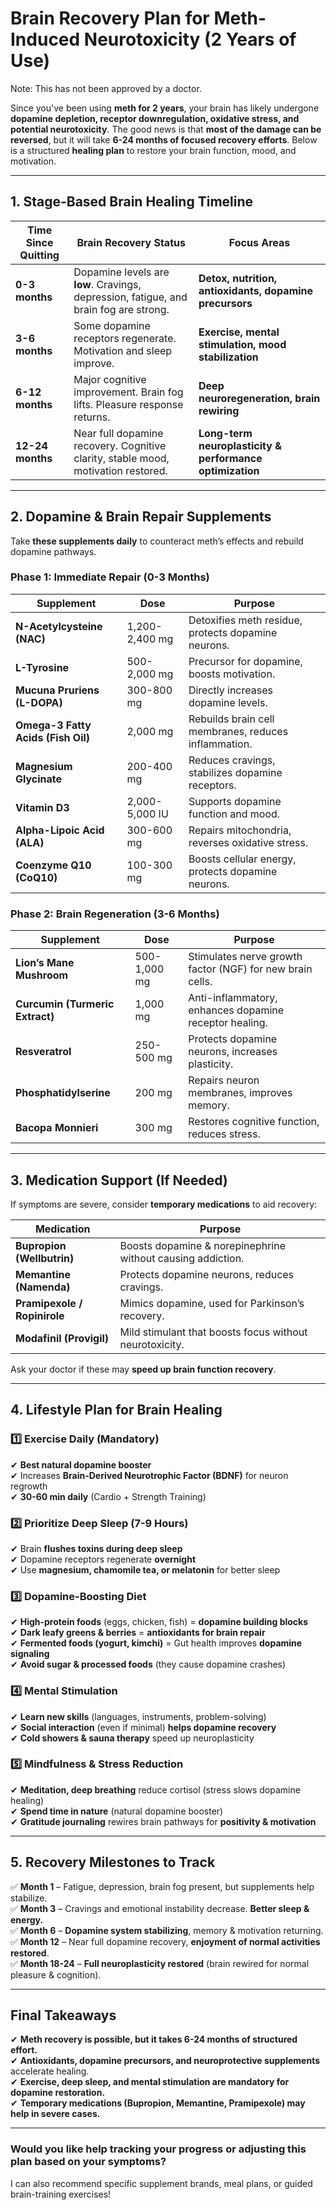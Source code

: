 # **Brain Recovery Plan for Meth-Induced Neurotoxicity (2 Years of Use)**  
Note: This has not been approved by a doctor.

Since you've been using **meth for 2 years**, your brain has likely undergone **dopamine depletion, receptor downregulation, oxidative stress, and potential neurotoxicity**. The good news is that **most of the damage can be reversed**, but it will take **6-24 months of focused recovery efforts**. Below is a structured **healing plan** to restore your brain function, mood, and motivation.

---

## **1. Stage-Based Brain Healing Timeline**
| **Time Since Quitting** | **Brain Recovery Status** | **Focus Areas** |
|-------------------------|--------------------------|-----------------|
| **0-3 months** | Dopamine levels are **low**. Cravings, depression, fatigue, and brain fog are strong. | **Detox, nutrition, antioxidants, dopamine precursors** |
| **3-6 months** | Some dopamine receptors regenerate. Motivation and sleep improve. | **Exercise, mental stimulation, mood stabilization** |
| **6-12 months** | Major cognitive improvement. Brain fog lifts. Pleasure response returns. | **Deep neuroregeneration, brain rewiring** |
| **12-24 months** | Near full dopamine recovery. Cognitive clarity, stable mood, motivation restored. | **Long-term neuroplasticity & performance optimization** |

---

## **2. Dopamine & Brain Repair Supplements**
Take **these supplements daily** to counteract meth’s effects and rebuild dopamine pathways.

### **Phase 1: Immediate Repair (0-3 Months)**
| **Supplement** | **Dose** | **Purpose** |
|---------------|---------|------------|
| **N-Acetylcysteine (NAC)** | 1,200-2,400 mg | Detoxifies meth residue, protects dopamine neurons. |
| **L-Tyrosine** | 500-2,000 mg | Precursor for dopamine, boosts motivation. |
| **Mucuna Pruriens (L-DOPA)** | 300-800 mg | Directly increases dopamine levels. |
| **Omega-3 Fatty Acids (Fish Oil)** | 2,000 mg | Rebuilds brain cell membranes, reduces inflammation. |
| **Magnesium Glycinate** | 200-400 mg | Reduces cravings, stabilizes dopamine receptors. |
| **Vitamin D3** | 2,000-5,000 IU | Supports dopamine function and mood. |
| **Alpha-Lipoic Acid (ALA)** | 300-600 mg | Repairs mitochondria, reverses oxidative stress. |
| **Coenzyme Q10 (CoQ10)** | 100-300 mg | Boosts cellular energy, protects dopamine neurons. |

### **Phase 2: Brain Regeneration (3-6 Months)**
| **Supplement** | **Dose** | **Purpose** |
|---------------|---------|------------|
| **Lion’s Mane Mushroom** | 500-1,000 mg | Stimulates nerve growth factor (NGF) for new brain cells. |
| **Curcumin (Turmeric Extract)** | 1,000 mg | Anti-inflammatory, enhances dopamine receptor healing. |
| **Resveratrol** | 250-500 mg | Protects dopamine neurons, increases plasticity. |
| **Phosphatidylserine** | 200 mg | Repairs neuron membranes, improves memory. |
| **Bacopa Monnieri** | 300 mg | Restores cognitive function, reduces stress. |

---

## **3. Medication Support (If Needed)**
If symptoms are severe, consider **temporary medications** to aid recovery:

| **Medication** | **Purpose** |
|--------------|------------|
| **Bupropion (Wellbutrin)** | Boosts dopamine & norepinephrine without causing addiction. |
| **Memantine (Namenda)** | Protects dopamine neurons, reduces cravings. |
| **Pramipexole / Ropinirole** | Mimics dopamine, used for Parkinson’s recovery. |
| **Modafinil (Provigil)** | Mild stimulant that boosts focus without neurotoxicity. |

Ask your doctor if these may **speed up brain function recovery**.

---

## **4. Lifestyle Plan for Brain Healing**
### **1️⃣ Exercise Daily (Mandatory)**
✔ **Best natural dopamine booster**  
✔ Increases **Brain-Derived Neurotrophic Factor (BDNF)** for neuron regrowth  
✔ **30-60 min daily** (Cardio + Strength Training)

### **2️⃣ Prioritize Deep Sleep (7-9 Hours)**
✔ Brain **flushes toxins during deep sleep**  
✔ Dopamine receptors regenerate **overnight**  
✔ Use **magnesium, chamomile tea, or melatonin** for better sleep

### **3️⃣ Dopamine-Boosting Diet**
✔ **High-protein foods** (eggs, chicken, fish) = **dopamine building blocks**  
✔ **Dark leafy greens & berries** = **antioxidants for brain repair**  
✔ **Fermented foods (yogurt, kimchi)** = Gut health improves **dopamine signaling**  
✔ **Avoid sugar & processed foods** (they cause dopamine crashes)

### **4️⃣ Mental Stimulation**
✔ **Learn new skills** (languages, instruments, problem-solving)  
✔ **Social interaction** (even if minimal) **helps dopamine recovery**  
✔ **Cold showers & sauna therapy** speed up neuroplasticity

### **5️⃣ Mindfulness & Stress Reduction**
✔ **Meditation, deep breathing** reduce cortisol (stress slows dopamine healing)  
✔ **Spend time in nature** (natural dopamine booster)  
✔ **Gratitude journaling** rewires brain pathways for **positivity & motivation**  

---

## **5. Recovery Milestones to Track**
✅ **Month 1** – Fatigue, depression, brain fog present, but supplements help stabilize.  
✅ **Month 3** – Cravings and emotional instability decrease. **Better sleep & energy.**  
✅ **Month 6** – **Dopamine system stabilizing**, memory & motivation returning.  
✅ **Month 12** – Near full dopamine recovery, **enjoyment of normal activities restored**.  
✅ **Month 18-24** – **Full neuroplasticity restored** (brain rewired for normal pleasure & cognition).  

---

## **Final Takeaways**
✔ **Meth recovery is possible, but it takes 6-24 months of structured effort.**  
✔ **Antioxidants, dopamine precursors, and neuroprotective supplements** accelerate healing.  
✔ **Exercise, deep sleep, and mental stimulation are mandatory for dopamine restoration.**  
✔ **Temporary medications (Bupropion, Memantine, Pramipexole) may help in severe cases.**  

---

### **Would you like help tracking your progress or adjusting this plan based on your symptoms?**  
I can also recommend specific supplement brands, meal plans, or guided brain-training exercises!
